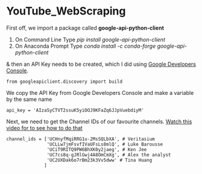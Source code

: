 # YouTube_WebScraping

First off, we import a package called **google-api-python-client**
1. On Command Line Type *pip install google-api-python-client*
2. On Anaconda Prompt Type *conda install -c conda-forge google-api-python-client*


& then an API Key needs to be created, which I did using [Google Developers Console](https://console.developers.google.com/).

    from googleapiclient.discovery import build
    
We copy the API Key from Google Developers Console and make a variable by the same name

    api_key = 'AIzaSyCTVT2ssuK5yiOOJ9KFaZq6JJpVuebdiyM'

Next, we need to get the Channel IDs of our favourite channels. [Watch this video for to see how to do that]()

    channel_ids = ['UCHnyfMqiRRG1u-2MsSQLbXA', # Veritasium
                   'UCLLw7jmFsvfIVaUFsLs8mlQ', # Luke Barousse 
                   'UCiT9RITQ9PW6BhXK0y2jaeg', # Ken Jee
                   'UC7cs8q-gJRlGwj4A8OmCmXg', # Alex the analyst
                   'UC2UXDak6o7rBm23k3Vv5dww' # Tina Huang
                  ]
